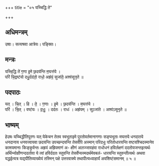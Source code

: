 +++
title = "०५ यच्चिद्धि ते"

+++
## अधिमन्त्रम्
उषाः। सत्यश्रवा आत्रेयः। पङ्क्तिः।

## मन्त्रः
यच्चि॒द्धि ते॑ ग॒णा इ॒मे छ॒दय॑न्ति म॒घत्त॑ये ।  
परि॑ चि॒द्वष्ट॑यो दधु॒र्दद॑तो॒ राधो॒ अह्र॑यं॒ सुजा॑ते॒ अश्व॑सूनृते ॥

## पदपाठः
यत् । चि॒त् । हि । ते॒ । ग॒णाः । इ॒मे । छ॒दय॑न्ति । म॒घत्त॑ये ।  
परि॑ । चि॒त् । वष्ट॑यः । द॒धुः॒ । दद॑तः । राधः॑ । अह्र॑यम् । सुऽजा॑ते । अश्व॑ऽसूनृते ॥

## भाष्यम्
हेउषः यच्चिद्धीतिपूरणः यत् येकेचन तेतव स्वभूताइमे पुरतोवर्तमानागणाः सङ्घभूताः मघत्तये धनदातये धनदानाय धनवत्त्वायवा छदयन्ति उपच्छन्दयन्ति तेसर्वेपि अस्मान् परिदधुः परितोधारयन्ति वष्टयश्चिदस्मानेव कामयमानाः किङ्कुर्वन्तः अह्रयं अह्रियमाणं अ- क्षीणं अलज्जावहंवा राधोधनं हविर्लक्षणं ददतोयजन्तइत्यर्थः अर्थिभ्योक्षीणन्ददतोवा ये त्वां हविर्ददतः स्तुवन्ति तेसर्वेप्यस्मदर्थमेवबलं- धारयन्ति स्तुवन्तीत्यर्थः अथवा यद्धईत्यत्र यद्यपीतिव्याख्येयं तस्मिन् पक्षे उत्तरवाक्ये तथापीत्यध्याहार्यं अवशिष्टंसमानम् ॥ ५ ॥